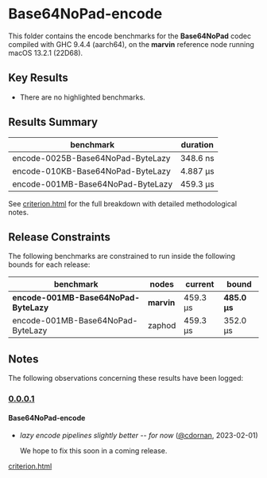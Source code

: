 # Base64NoPad-encode

This folder contains the encode benchmarks for the **Base64NoPad** codec compiled with GHC 9.4.4 (aarch64), on the 
**marvin** reference node running macOS 13.2.1 (22D68).

## Key Results

* There are no highlighted benchmarks.

## Results Summary

| benchmark                         | duration |
| --------------------------------- | -------- |
| encode-0025B-Base64NoPad-ByteLazy | 348.6 ns |
| encode-010KB-Base64NoPad-ByteLazy | 4.887 μs |
| encode-001MB-Base64NoPad-ByteLazy | 459.3 μs |

See [criterion.html](criterion.html) for the full breakdown with detailed methodological notes.

## Release Constraints

The following benchmarks are constrained to run inside the following bounds for each release:

| benchmark                             | nodes      | current  | bound        |
| ------------------------------------- | ---------- | -------- | ------------ |
| **encode-001MB-Base64NoPad-ByteLazy** | **marvin** | 459.3 μs | **485.0 μs** |
| encode-001MB-Base64NoPad-ByteLazy     | zaphod     | 459.3 μs | 352.0 μs     |

## Notes

The following observations concerning these results have been logged:

### [0.0.0.1]

#### Base64NoPad-encode

* _lazy encode pipelines slightly better -- for now_ ([@cdornan], 2023-02-01)

    We hope to fix this soon in a coming release.

[Unreleased]: <https://github.com/cdornan/polymede-benchmarks>
[0.0.0.1]: <https://github.com/cdornan/polymede-benchmarks>
[@cdornan]: <https://github.com/cdornan>

[criterion.html](criterion.html)


